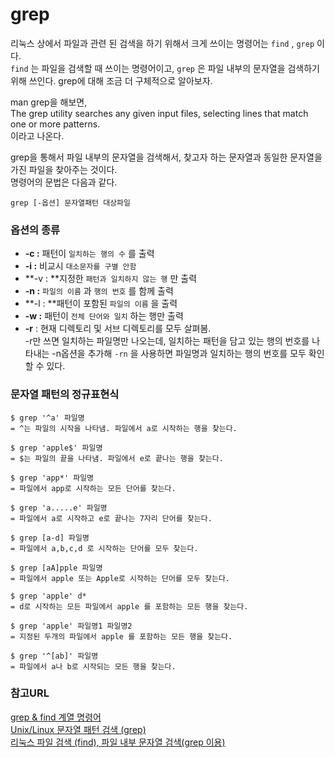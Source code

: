 # grep

리눅스 상에서 파일과 관련 된 검색을 하기 위해서 크게 쓰이는 명령어는 `find` , `grep` 이다.<br>`find` 는 파일을 검색할 때 쓰이는 명령어이고, `grep` 은 파일 내부의 문자열을 검색하기 위해 쓰인다. grep에 대해 조금 더 구체적으로 알아보자.

man grep을 해보면, <br>The grep utility searches any given input files, selecting lines that match one or more patterns.<br>이라고 나온다. 

grep을 통해서 파일 내부의 문자열을 검색해서, 찾고자 하는 문자열과 동일한 문자열을 가진 파일을 찾아주는 것이다.<br>명령어의 문법은 다음과 같다.

```
grep [-옵션] 문자열패턴 대상파일
```

### 옵션의 종류

- **-c :** 패턴이 `일치하는 행의 수` 를 출력 
- **-i :** 비교시 `대소문자를 구별 안함` 
- **-v : **지정한 `패턴과 일치하지 않는 행` 만 출력 
- **-n :** `파일의 이름` 과 `행의 번호` 를 함께 출력 
- **-l : **패턴이 포함된 `파일의 이름` 을 출력 
- **-w :** 패턴이 `전체 단어와 일치` 하는 행만 출력 
- **-r** : 현재 디렉토리 및 서브 디렉토리를 모두 살펴봄. <br>-r만 쓰면 일치하는 파일명만 나오는데, 일치하는 패턴을 담고 있는 행의 번호를 나타내는 -n옵션을 추가해 `-rn` 을 사용하면 파일명과 일치하는 행의 번호를 모두 확인할 수 있다.



### 문자열 패턴의 정규표현식

```shell
$ grep '^a' 파일명 
= ^는 파일의 시작을 나타냄. 파일에서 a로 시작하는 행을 찾는다. 

$ grep 'apple$' 파일명
= $는 파일의 끝을 나타냄. 파일에서 e로 끝나는 행을 찾는다. 

$ grep 'app*' 파일명 
= 파일에서 app로 시작하는 모든 단어를 찾는다. 

$ grep 'a.....e' 파일명 
= 파일에서 a로 시작하고 e로 끝나는 7자리 단어를 찾는다. 

$ grep [a-d] 파일명 
= 파일에서 a,b,c,d 로 시작하는 단어를 모두 찾는다. 

$ grep [aA]pple 파일명 
= 파일에서 apple 또는 Apple로 시작하는 단어를 모두 찾는다.

$ grep 'apple' d*
= d로 시작하는 모든 파일에서 apple 를 포함하는 모든 행을 찾는다. 

$ grep 'apple' 파일명1 파일명2 
= 지정된 두개의 파일에서 apple 를 포함하는 모든 행을 찾는다. 

$ grep '^[ab]' 파일명 
= 파일에서 a나 b로 시작되는 모든 행을 찾는다. 
```





### 참고URL

[grep & find 계열 명령어](http://pelican7.egloos.com/v/1471855)<br>[Unix/Linux 문자열 패턴 검색 (grep)](http://ra2kstar.tistory.com/100)<br>[리눅스 파일 검색 (find), 파일 내부 문자열 검색(grep 이용)](http://ngee.tistory.com/83)